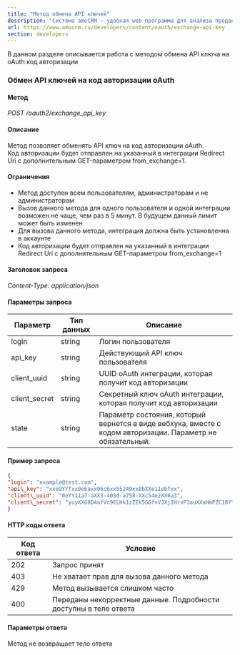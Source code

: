 ```yaml
---
title: "Метод обмена API ключей"
description: "Система amoCRM – удобная web программа для анализа продаж, доступная в режиме online из любой точки мира! Подробности узнавайте по указанным на сайте телефонам в Москве."
url: https://www.amocrm.ru/developers/content/oauth/exchange-api-key
section: developers
---
```


В данном разделе описывается работа с методом обмена API ключа на oAuth код авторизации

### Обмен API ключей на код авторизации oAuth

#### Метод

*POST /oauth2/exchange\_api\_key*

#### Описание

Метод позволяет обменять API ключ на код авторизации oAuth.  
Код авторизации будет отправлен на указанный в интеграции Redirect Uri с дополнительным GET-параметром from\_exchange=1.

#### Ограничения

- Метод доступен всем пользователям, администраторам и не администраторам
- Вызов данного метода для одного пользователя и одной интеграции возможен не чаще, чем раз в 5 минут. В будущем данный лимит может быть изменен
- Для вызова данного метода, интеграция должна быть установленна в аккаунте
- Код авторизации будет отправлен на указанный в интеграции Redirect Uri с дополнительным GET-параметром from\_exchange=1

#### Заголовок запроса

*Content-Type: application/json*

#### Параметры запроса

| Параметр | Тип данных | Описание |
| --- | --- | --- |
| login | string | Логин пользователя |
| api\_key | string | Действующий API ключ пользователя |
| client\_uuid | string | UUID oAuth интеграции, которая получит код авторизации |
| client\_secret | string | Секретный ключ oAuth интеграции, которая получит код авторизации |
| state | string | Параметр состояния, который вернется в виде вебхука, вместе с кодом авторизации. Параметр не обязательный. |

#### Пример запроса

```json
{
"login": "example@test.com",
"api\_key": "xxe9YYfxx0e6axx06c6xx55249xx8bXXe11ebfxx",
"client\_uuid": "0eYY11a7-aXX3-403d-a758-XXc54e2XX6a3",
"client\_secret": "yuyXXG0D4ufVc9ELHk1zZEk5GGfvVJXjIHrvP3auXXaHmPZC18YYte6FOLZZkuTk"
}
```

#### HTTP коды ответа

| Код ответа | Условие |
| --- | --- |
| 202 | Запрос принят |
| 403 | Не хватает прав для вызова данного метода |
| 429 | Метод вызывается слишком часто |
| 400 | Переданы некорректные данные. Подробности доступны в теле ответа |

#### Параметры ответа

Метод не возвращает тело ответа